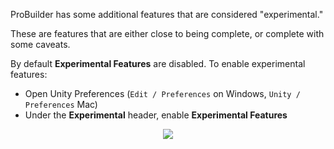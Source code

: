 ProBuilder has some additional features that are considered "experimental."  

These are features that are either close to being complete, or complete with some caveats.

By default **Experimental Features** are disabled.  To enable experimental features:

- Open Unity Preferences (`Edit / Preferences` on Windows, `Unity / Preferences` Mac)
- Under the **Experimental** header, enable **Experimental Features**


<div style="text-align:center">
<img src="../../images/Experimental_Preferences.png">
</div>
